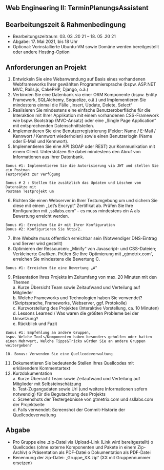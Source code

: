 ## Web Engineering II: TerminPlanungsAssistent

## Bearbeitungszeit & Rahmenbedingung

- Bearbeitungszeitraum: 03. 03 .20 21 – 18. 05 .20 21
- Abgabe: 17. Mai 2021, bis 18 Uhr
- Optional: Vorinstallierte Ubuntu-VM sowie Domäne werden bereitgestellt oder
    andere Hosting-Option

## Anforderungen an Projekt

1. Entwickeln Sie eine Webanwendung auf Basis eines vorhandenen Webframeworks
    Ihrer gewählten Programmiersprache (bspw. ASP.NET MVC, Rails.js, CakePHP,
    Django, o.ä.)
2. Verbinden Sie eine Datenbank via einer ORM Komponente (bspw. Entity Framework,
    SQLAlchemy, Sequelize, o.ä.) und Implementieren Sie mindestens einmal die Fälle
    „Insert, Update, Delete, Select“
3. Realisieren Sie mindestens eine einfache Benutzeroberfläche für die Interaktion mit
    Ihrer Applikation mit einem vorhandenen CSS-Framework wie bspw. Bootstrap
    (MVC-Ansatz) oder eine „Single Page Application“ mit entsprechenden
    Datenschnittstellen.
4. Implementieren Sie eine Benutzerregistrierung (Felder: Name / E-Mail / Kennwort /
    Kennwort wiederholen) sowie einen Benutzerlogin (Name oder E-Mail und
    Kennwort).
5. Implementieren Sie eine API (SOAP oder REST) zur Kommunikation mit einem Client.
    Unterstützen Sie dabei mindestens den Abruf von Informationen aus Ihrer
    Datenbank.

```
Bonus #1: Implementieren Sie die Autorisierung via JWT und stellen Sie ein Postman
Testprojekt zur Verfügung
```
```
Bonus # 2 : Stellen Sie zusätzlich das Updaten und Löschen von Datensätze mit
Postman Testprojekt um
```
6. Richten Sie einen Webserver in Ihrer Testumgebung um und sichern Sie diese mit
    einem „Let’s Encrypt“ Zertifikat ab. Prüfen Sie Ihre Konfiguration mit „ssllabs.com“ –
    es muss mindestens ein A als Bewertung erreicht werden.

```
Bonus #1: Erreichen Sie A+ mit Ihrer Konfiguration
Bonus #2: Konfigurieren Sie http/2.
```

7. Ihre Website muss öffentlich erreichbar sein (Notwendiger DNS-Eintrag und Server
    wird gestellt)
8. Optimieren der Ressourcen: „Minify“ von Javascript- und CSS-Dateien; Verkleinerte
    Grafiken. Prüfen Sie Ihre Optimierung mit „gtmetrix.com“, erreichen Sie mindestens
    die Bewertung C.

```
Bonus #1: Erreichen Sie eine Bewertung „A“
```
9. Präsentation Ihres Projekts im Zeitumfang von max. 20 Minuten mit den Themen <br>
    a. Kurze Übersicht Team sowie Zeitaufwand und Verteilung auf Mitglieder <br>
    b. Welche Frameworks und Technologien haben Sie verwendet? (Skriptsprache,
       Frameworks, Webserver, ggf. Protokolle) <br>
    c. Kurzvorstellung des Projektes (Interaktive Vorstellung, ca. 10 Minuten) <br>
    d. Lessons Learned / Was waren die größten Probleme bei der Umsetzung? <br>
    e. Rückblick und Fazit <br>

```
Bonus #1: Empfehlung an andere Gruppen,
bspw. Welche Tools/Komponenten haben besonders geholfen oder hatten
einen Mehrwert, Welche Tipps&Tricks würden Sie an andere Gruppen
weitergeben?
```


```
10. Bonus: Verwenden Sie eine Quellcodeverwaltung
```

11. Dokumentieren Sie bedeutende Stellen Ihres Quellcodes mit erklärendem
    Kommentartext
12. Kurzdokumentation <br>
    a. Kurze Übersicht Team sowie Zeitaufwand und Verteilung auf Mitglieder mit
       Selbsteinschätzung <br>
    b. Test-Zugangsdaten sowie Url (und weitere Informationen sofern notwendig)
       für die Begutachtung des Projekts <br>
    c. Screenshots der Testergebnisse von gtmetrix.com und ssllabs.com der
       Projektseite <br>
    d. Falls verwendet: Screenshot der Commit-Historie der Quellcodeverwaltung <br>

## Abgabe

- Pro Gruppe eine .zip-Datei via Upload-Link (Link wird bereitgestellt)
    o Quellcodes (ohne externe Komponenten und Pakete in einem Zip-Archiv)
    o Präsentation als PDF-Datei
    o Dokumentation als PDF-Datei
- Benennung der zip-Datei: „Gruppe_XX.zip“ (XX mit Gruppennummer ersetzen)



